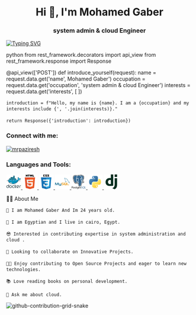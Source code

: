 <h1 align="center"> Hi 👋, I'm Mohamed Gaber </h1>
<h3 align="center"> system admin & cloud Engineer  </h3>

<a href="https://git.io/typing-svg"><img src="https://readme-typing-svg.demolab.com?font=Fira+Code&weight=800&size=30&duration=3000&pause=503&center=true&vCenter=true&width=1000&lines=Hello+Everyone;My+name+is+Mohamed Gaber +.;I+am+a+Software+Developer+.;and+my+interests+include+%5BPython+%2C+Django+%2C+Rest+Framework%5D" alt="Typing SVG" /></a>

python
from rest_framework.decorators import api_view
from rest_framework.response import Response

@api_view(['POST'])
def introduce_yourself(request):
    name = request.data.get('name', Mohamed Gaber')
    occupation = request.data.get('occupation', 'system admin & cloud Engineer')
    interests = request.data.get('interests', [ ])

    introduction = f"Hello, my name is {name}. I am a {occupation} and my interests include {', '.join(interests)}."

    return Response({'introduction': introduction})

<h3 align="left">Connect with me:</h3>
<p align="left">
<!-- <a href="https://twitter.com/mrpazresh" target="blank"><img align="center" src="https://raw.githubusercontent.com/rahuldkjain/github-profile-readme-generator/master/src/images/icons/Social/twitter.svg" alt="mrpaziresh" height="30" width="40" /></a> -->
<a href="https://www.linkedin.com/in/mohammed-elkharbawy-00b9421a2"
 target="blank"><img align="center" src="https://raw.githubusercontent.com/rahuldkjain/github-profile-readme-generator/master/src/images/icons/Social/linked-in-alt.svg" alt="mrpaziresh" height="30" width="40" /></a>
 
<!-- <a href="https://mohamed00abdelmonem.github.io/My-Resume-/"
 target="blank"><img align="center" src="https://github.com/edent/SuperTinyIcons/blob/master/images/svg/chrome.svg" alt="mrpaziresh" height="30" width="40" /></a> -->
 
<!-- <a href="https://www.youtube.com/channel/UCWmaTWbA6NoiOQN-s_pCYg" target="blank"><img align="center" src="<a href="https://www.flaticon.com/free-icons/gmail" title="gmail icons">Gmail icons created by Freepik - Flaticon</a>" alt="nrpaziresh" height="30" width="40" /></a> -->
</p>



<h3 align="left">Languages and Tools:</h3>


<p align="left">
  <!--<a href="https://git-scm.com/" target="_blank" rel="noopener noreferrer">
    <img src="https://www.vectorlogo.zone/logos/git-scm/git-scm-icon.svg" alt="git" width="40" height="40"/>
  </a> -->
  <!--<a href="https://www.github.com/" target="_blank" rel="noopener noreferrer">
    <img src="https://github.com/devicons/devicon/blob/master/icons/github/github-original.svg" alt="figma" width="40" height="40"/>
  </a> -->
  <a href="https://www.docker.com/" target="_blank" rel="noopener noreferrer">
    <img src="https://github.com/devicons/devicon/blob/master/icons/docker/docker-original-wordmark.svg" alt="docker" width="40" height="40"/>
  </a> 
  <a href="https://www.w3.org/html/" target="_blank" rel="noopener noreferrer">
    <img src="https://raw.githubusercontent.com/devicons/devicon/master/icons/html5/html5-original-wordmark.svg" alt="html5" width="40" height="40"/>
  </a>
  <a href="https://www.w3schools.com/css/" target="_blank" rel="noopener noreferrer">
    <img src="https://raw.githubusercontent.com/devicons/devicon/master/icons/css3/css3-original-wordmark.svg" alt="css3" width="40" height="40"/>
  </a>
  <!--<a href="https://getbootstrap.com/" target="_blank" rel="noopener noreferrer">
    <img src="https://github.com/devicons/devicon/blob/master/icons/bootstrap/bootstrap-original-wordmark.svg" alt="bootstrap" width="40" height="40"/>
  </a> -->
  <!--<a href="https://www.digitalocean.com/" target="_blank" rel="noopener noreferrer">
    <img src="https://github.com/devicons/devicon/blob/master/icons/digitalocean/digitalocean-original-wordmark.svg" alt="digitalocean" width="40" height="40"/>
  </a> -->
  <a href="https://www.mysql.com/" target="_blank" rel="noopener noreferrer">
    <img src="https://raw.githubusercontent.com/devicons/devicon/master/icons/mysql/mysql-original-wordmark.svg" alt="mysql" width="40" height="40"/>
  </a>
  <a href="https://www.postgresql.org/" target="_blank" rel="noopener noreferrer">
    <img src="https://github.com/devicons/devicon/blob/master/icons/postgresql/postgresql-original-wordmark.svg" alt="postgresql" width="40" height="40"/>
  </a>
  <a href="https://www.python.org" target="_blank" rel="noopener noreferrer">
    <img src="https://raw.githubusercontent.com/devicons/devicon/master/icons/python/python-original.svg" alt="python" width="40" height="40"/>
  </a>
  <a href="https://www.djangoproject.com/" target="_blank" rel="noopener noreferrer">
    <img src="https://github.com/devicons/devicon/blob/master/icons/django/django-plain.svg" alt="django" width="40" height="40"/>
  </a>
  
  
 <!-- <a href="https://developer.mozilla.org/en-US/docs/Web/JavaScript" target="_blank" rel="noreferrer"> <img src="https://raw.githubusercontent.com/devicons/devicon/master/icons/javascript/javascript-original.svg" alt="javascript" width="40" height="40"/> </a> <a href="https://vuejs.org/" target="_blank" rel="noreferrer"> <img src="https://raw.githubusercontent.com/devicons/devicon/master/icons/vuejs/vuejs-original-wordmark.svg" alt="vuejs" width="40" height="40"/> </a> --> 
 </p>


🕵️‍♂️ About Me

    🙂 I am Mohamed Gaber And Im 24 years old.

    📍 I am Egyptian and I live in cairo, Egypt.
   
    😎 Interested in contributing expertise in system administration and cloud .

    👯 Looking to collaborate on Innovative Projects.

    👨‍💻 Enjoy contributing to Open Source Projects and eager to learn new technologies.

    📚 Love reading books on personal development.

    💬 Ask me about cloud.



 
 ![github-contribution-grid-snake](https://user-images.githubusercontent.com/90142173/154796318-e529fdc7-2132-4ce7-8417-06b71cf02506.svg)
 
 

